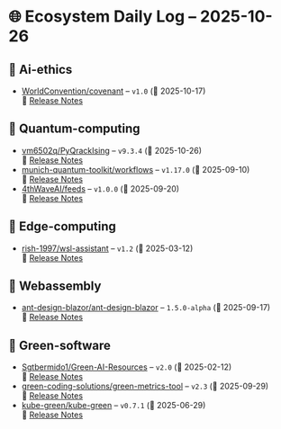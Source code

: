 # 🌐 Ecosystem Daily Log – 2025-10-26

## 🔹 Ai-ethics
- [WorldConvention/covenant](https://github.com/WorldConvention/covenant/releases/tag/v1.0) – `v1.0` (📅 2025-10-17)  
  🔗 [Release Notes](https://github.com/WorldConvention/covenant/releases/tag/v1.0)

## 🔹 Quantum-computing
- [vm6502q/PyQrackIsing](https://github.com/vm6502q/PyQrackIsing/releases/tag/v9.3.4) – `v9.3.4` (📅 2025-10-26)  
  🔗 [Release Notes](https://github.com/vm6502q/PyQrackIsing/releases/tag/v9.3.4)
- [munich-quantum-toolkit/workflows](https://github.com/munich-quantum-toolkit/workflows/releases/tag/v1.17.0) – `v1.17.0` (📅 2025-09-10)  
  🔗 [Release Notes](https://github.com/munich-quantum-toolkit/workflows/releases/tag/v1.17.0)
- [4thWaveAI/feeds](https://github.com/4thWaveAI/feeds/releases/tag/v1.0.0) – `v1.0.0` (📅 2025-09-20)  
  🔗 [Release Notes](https://github.com/4thWaveAI/feeds/releases/tag/v1.0.0)

## 🔹 Edge-computing
- [rish-1997/wsl-assistant](https://github.com/rish-1997/wsl-assistant/releases/tag/v1.2) – `v1.2` (📅 2025-03-12)  
  🔗 [Release Notes](https://github.com/rish-1997/wsl-assistant/releases/tag/v1.2)

## 🔹 Webassembly
- [ant-design-blazor/ant-design-blazor](https://github.com/ant-design-blazor/ant-design-blazor/releases/tag/1.5.0-alpha) – `1.5.0-alpha` (📅 2025-09-17)  
  🔗 [Release Notes](https://github.com/ant-design-blazor/ant-design-blazor/releases/tag/1.5.0-alpha)

## 🔹 Green-software
- [Sgtbermido1/Green-AI-Resources](https://github.com/Sgtbermido1/Green-AI-Resources/releases/tag/v2.0) – `v2.0` (📅 2025-02-12)  
  🔗 [Release Notes](https://github.com/Sgtbermido1/Green-AI-Resources/releases/tag/v2.0)
- [green-coding-solutions/green-metrics-tool](https://github.com/green-coding-solutions/green-metrics-tool/releases/tag/v2.3) – `v2.3` (📅 2025-09-29)  
  🔗 [Release Notes](https://github.com/green-coding-solutions/green-metrics-tool/releases/tag/v2.3)
- [kube-green/kube-green](https://github.com/kube-green/kube-green/releases/tag/v0.7.1) – `v0.7.1` (📅 2025-06-29)  
  🔗 [Release Notes](https://github.com/kube-green/kube-green/releases/tag/v0.7.1)